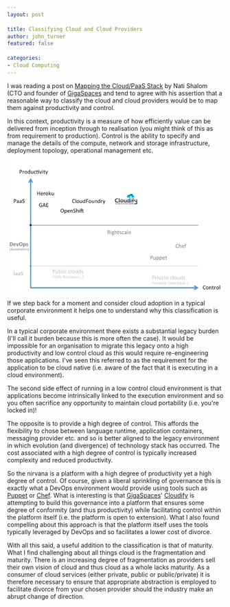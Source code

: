 ```yaml
---
layout: post

title: Classifying Cloud and Cloud Providers
author: john_turner
featured: false

categories:
- Cloud Computing
---
```


I was reading a post on [Mapping the Cloud/PaaS Stack](http://natishalom.typepad.com/nati_shaloms_blog/2012/05/mapping-the-cloudpaas-stack.html) by Nati Shalom (CTO and founder of [GigaSpaces](http://www.gigaspaces.com/) and tend to agree with his assertion that a reasonable way to classify the cloud and cloud providers would be to map them against productivity and control.

In this context, productivity is a measure of how efficiently value can be delivered from inception through to realisation (you might think of this as from requirement to production).  Control is the ability to specify and manage the details of the compute, network and storage infrastructure, deployment topology, operational management etc.

<img src="/assets/img/post/2013-02-13-classifying-cloud-and-cloud-providers/classifying-cloud-and-cloud-providers.png" class="img-fluid img-thumbnail mx-3">

If we step back for a moment and consider cloud adoption in a typical corporate environment it helps one to understand why this classification is useful.

In a typical corporate environment there exists a substantial legacy burden (I'll call it burden because this is more often the case).  It would be impossible for an organisation to migrate this legacy onto a high productivity and low control cloud as this would require re-engineering those applications.  I've seen this referred to as the requirement for the application to be cloud native (i.e. aware of the fact that it is executing in a cloud environment).

The second side effect of running in a low control cloud environment is that applications become intrinsically linked to the execution environment and so you often sacrifice any opportunity to maintain cloud portability (i.e. you're locked in)!

The opposite is to provide a high degree of control.  This affords the flexibility to chose between language runtime, application containers, messaging provider etc. and so is better aligned to the legacy environment in which evolution (and divergence) of technology stack has occurred.  The cost associated with a high degree of control is typically increased complexity and reduced productivity.

So the nirvana is a platform with a high degree of productivity yet a high degree of control. Of course, given a liberal sprinkling of governance this is exactly what a DevOps environment would provide using tools such as [Puppet](https://puppetlabs.com/) or [Chef](http://www.opscode.com/chef/).  What is interesting is that [GigaSpaces](http://www.gigaspaces.com/)' [Cloudify](http://www.cloudifysource.org/) is attempting to build this governance into a platform that ensures some degree of conformity (and thus productivity) while facilitating control within the platform itself (i.e. the platform is open to extension).  What I also found compelling about this approach is that the platform itself uses the tools typically leveraged by DevOps and so facilitates a lower cost of divorce.

With all this said, a useful addition to the classification is that of maturity.  What I find challenging about all things cloud is the fragmentation and maturity.  There is an increasing degree of fragmentation as providers sell their own vision of cloud and thus cloud as a whole lacks maturity.  As a consumer of cloud services (either private, public or public/private) it is therefore necessary to ensure that appropriate abstraction is employed to facilitate divorce from your chosen provider should the industry make an abrupt change of direction.
